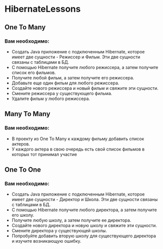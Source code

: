 # HibernateLessons

## One To Many
### Вам необходимо:
- Создать Java приложение с подключенным Hibernate, которое имеет две
сущности - Режиссер и Фильм. Эти две сущности связаны с таблицами в
БД.
- С помощью Hibernate получите любого режиссера, а затем получите список
   его фильмов.
- Получите любой фильм, а затем получите его режиссера.
- Добавьте еще один фильм для любого режиссера.
- Создайте нового режиссера и новый фильм и свяжите эти сущности.
- Смените режиссера у существующего фильма.
- Удалите фильм у любого режиссера.

## Many To Many
### Вам необходимо:
- В проекту из One To Many к каждому фильму добавить список актеров.
- У каждого актера в свою очередь есть свой список фильмов в которых тот принимал участие

## One To One
### Вам необходимо:
- Создать Java приложение с подключенным Hibernate, которое имеет две
  сущности - Директор и Школа. Эти две сущности связаны с таблицами в
  БД.
- С помощью Hibernate получите любого директора, а затем получите его
  школу.
- Получите любую школу, а затем получите ее директора.
- Создайте нового директора и новую школу и свяжите эти сущности.
- Смените директора у существующей школы.
- Попробуйте добавить вторую школу для существующего директора и
  изучите возникающую ошибку.

